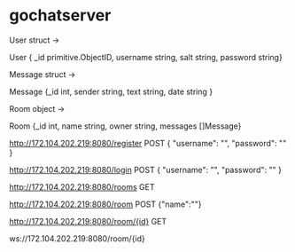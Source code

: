 # gochatserver

User struct ->

User { _id primitive.ObjectID, username string, salt string, password string}

Message struct ->

Message {_id int, sender string, text string, date string }

Room object ->

Room {_id int, name string, owner string, messages []Message}

http://172.104.202.219:8080/register
POST
{
  "username": "",
  "password": ""
}

http://172.104.202.219:8080/login
POST
{
  "username": "",
  "password": ""
}

http://172.104.202.219:8080/rooms
GET

http://172.104.202.219:8080/room
POST
{"name":""}

http://172.104.202.219:8080/room/{id}
GET

ws://172.104.202.219:8080/room/{id}
